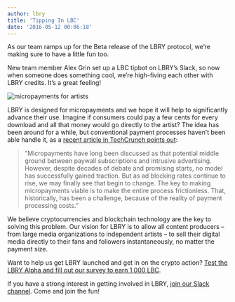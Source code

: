 ```yaml
---
author: lbry
title: 'Tipping In LBC'
date: '2016-05-12 00:06:18'
---
```

As our team ramps up for the Beta release of the LBRY protocol, we’re making sure to have a little fun too.

New team member Alex Grin set up a LBC tipbot on LBRY’s Slack, so now when someone does something cool, we’re high-fiving each other with LBRY credits. It’s a great feeling!

![micropayments for artists](/img/micropayment-tip-busker.jpg)

LBRY is designed for micropayments and we hope it will help to significantly advance their use. Imagine if consumers could pay a few cents for every download and all that money would go directly to the artist? The idea has been around for a while, but conventional payment processes haven’t been able handle it, as a [recent article in TechCrunch points out](http://techcrunch.com/2016/05/04/the-rise-of-a-new-era-in-the-monetization-of-digital-content/):

>”Micropayments have long been discussed as that potential middle ground between paywall subscriptions and intrusive advertising. However, despite decades of debate and promising starts, no model has successfully gained traction. But as ad blocking rates continue to rise, we may finally see that begin to change. The key to making micropayments viable is to make the entire process frictionless. That, historically, has been a challenge, because of the reality of payment processing costs.”

We believe cryptocurrencies and blockchain technology are the key to solving this problem. Our vision for LBRY is to allow all content producers – from large media organizations to independent artists – to sell their digital media directly to their fans and followers instantaneously, no matter the payment size.

Want to help us get LBRY launched and get in on the crypto action? [Test the LBRY Alpha and fill out our survey to earn 1,000 LBC](https://lbry.io/get).

If you have a strong interest in getting involved in LBRY, [join our Slack channel](http://slack.lbry.io). Come and join the fun!
